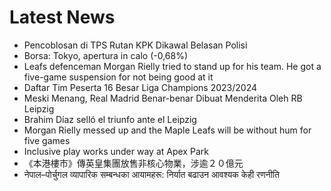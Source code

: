 # Latest News
-  Pencoblosan di TPS Rutan KPK Dikawal Belasan Polisi
-  Borsa: Tokyo, apertura in calo (-0,68%)
-  Leafs defenceman Morgan Rielly tried to stand up for his team. He got a five-game suspension for not being good at it
-  Daftar Tim Peserta 16 Besar Liga Champions 2023/2024
-  Meski Menang, Real Madrid Benar-benar Dibuat Menderita Oleh RB Leipzig
-  Brahim Díaz selló el triunfo ante el Leipzig
-  Morgan Rielly messed up and the Maple Leafs will be without hum for five games
-  Inclusive play works under way at Apex Park
-  《本港樓市》傳英皇集團放售非核心物業，涉逾２０億元
-  नेपाल–पोर्चुगल व्यापारिक सम्बन्धका आयामहरू: निर्यात बढाउन आवश्यक केही रणनीति

